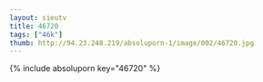 ```yaml
--- 
layout: sieutv
title: 46720
tags: ["46k"]
thumb: http://94.23.248.219/absoluporn-1/image/002/46720.jpg
---
```

{% include absoluporn key="46720" %} 
